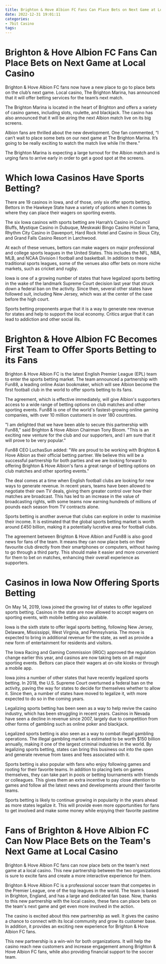 ```yaml
---
title: Brighton & Hove Albion FC Fans Can Place Bets on Next Game at Local Casino
date: 2022-12-31 19:01:11
categories:
- 7bit Casino
tags:
---
```



#  Brighton & Hove Albion FC Fans Can Place Bets on Next Game at Local Casino

Brighton & Hove Albion FC fans now have a new place to go to place bets on the club’s next game. Local casino, The Brighton Marina, has announced that it will offer betting services for the team’s next match.

The Brighton Marina is located in the heart of Brighton and offers a variety of casino games, including slots, roulette, and blackjack. The casino has also announced that it will be airing the next Albion match live on its big screens.

Albion fans are thrilled about the new development. One fan commented, “I can’t wait to place some bets on our next game at The Brighton Marina. It’s going to be really exciting to watch the match live while I’m there.”

The Brighton Marina is expecting a large turnout for the Albion match and is urging fans to arrive early in order to get a good spot at the screens.

#  Which Iowa Casinos Have Sports Betting?

There are 19 casinos in Iowa, and of those, only six offer sports betting. Bettors in the Hawkeye State have a variety of options when it comes to where they can place their wagers on sporting events.

The six Iowa casinos with sports betting are Harrah’s Casino in Council Bluffs, Mystique Casino in Dubuque, Meskwaki Bingo Casino Hotel in Tama, Rhythm City Casino in Davenport, Hard Rock Hotel and Casino in Sioux City, and Grand Falls Casino Resort in Larchwood.

At each of these venues, bettors can make wagers on major professional and college sports leagues in the United States. This includes the NFL, NBA, MLB, and NCAA Division I football and basketball. In addition to these traditional sports leagues, some of the venues also offer bets on more niche markets, such as cricket and rugby.

Iowa is one of a growing number of states that have legalized sports betting in the wake of the landmark Supreme Court decision last year that struck down a federal ban on the activity. Since then, several other states have followed suit, including New Jersey, which was at the center of the case before the high court.

Sports betting proponents argue that it is a way to generate new revenue for states and help to support the local economy. Critics argue that it can lead to addiction and other social ills.

#  Brighton & Hove Albion FC Becomes First Team to Offer Sports Betting to its Fans

Brighton & Hove Albion FC is the latest English Premier League (EPL) team to enter the sports betting market. The team announced a partnership with Fun88, a leading online Asian bookmaker, which will see Albion become the first football club in the world to offer sports betting to its fans.

The agreement, which is effective immediately, will give Albion's supporters access to a wide range of betting options on club matches and other sporting events. Fun88 is one of the world's fastest-growing online gaming companies, with over 10 million customers in over 180 countries.

"I am delighted that we have been able to secure this partnership with Fun88," said Brighton & Hove Albion Chairman Tony Bloom. "This is an exciting new venture for the club and our supporters, and I am sure that it will prove to be very popular."

Fun88 CEO LuchasSun added: "We are proud to be working with Brighton & Hove Albion as their official betting partner. We believe this will be a successful partnership for both parties and we are looking forward to offering Brighton & Hove Albion's fans a great range of betting options on club matches and other sporting events."

The deal comes at a time when English football clubs are looking for new ways to generate revenue. In recent years, teams have been allowed to negotiate their own TV deals, giving them greater control over how their matches are broadcast. This has led to an increase in the value of broadcasting rights, with some teams now earning hundreds of millions of pounds each season from TV contracts alone.

Sports betting is another avenue that clubs can explore in order to maximise their income. It is estimated that the global sports betting market is worth around £450 billion, making it a potentially lucrative area for football clubs.

The agreement between Brighton & Hove Albion and Fun88 is also good news for fans of the team. It means they can now place bets on their favourite club directly from their smartphones or computers, without having to go through a third party. This should make it easier and more convenient for them to bet on matches, enhancing their overall experience as supporters.

#  Casinos in Iowa Now Offering Sports Betting

On May 14, 2019, Iowa joined the growing list of states to offer legalized sports betting. Casinos in the state are now allowed to accept wagers on sporting events, with mobile betting also available.

Iowa is the sixth state to offer legal sports betting, following New Jersey, Delaware, Mississippi, West Virginia, and Pennsylvania. The move is expected to bring in additional revenue for the state, as well as provide a new form of entertainment for residents and visitors.

The Iowa Racing and Gaming Commission (IRGC) approved the regulation change earlier this year, and casinos are now taking bets on all major sporting events. Bettors can place their wagers at on-site kiosks or through a mobile app.

Iowa joins a number of other states that have recently legalized sports betting. In 2018, the U.S. Supreme Court overturned a federal ban on the activity, paving the way for states to decide for themselves whether to allow it. Since then, a number of states have moved to legalize it, with more expected to do so in the coming years.

Legalizing sports betting has been seen as a way to help revive the casino industry, which has been struggling in recent years. Casinos in Nevada have seen a decline in revenue since 2007, largely due to competition from other forms of gambling such as online poker and blackjack.

Legalized sports betting is also seen as a way to combat illegal gambling operations. The illegal gambling market is estimated to be worth $150 billion annually, making it one of the largest criminal industries in the world. By legalizing sports betting, states can bring this business out into the open and generate revenue from taxes and fees associated with it.

Sports betting is also popular with fans who enjoy following games and rooting for their favorite teams. In addition to placing bets on games themselves, they can take part in pools or betting tournaments with friends or colleagues. This gives them an extra incentive to pay close attention to games and follow all the latest news and developments around their favorite teams.

Sports betting is likely to continue growing in popularity in the years ahead as more states legalize it. This will provide even more opportunities for fans to get involved and make some money while enjoying their favorite pastime

#  Fans of Brighton & Hove Albion FC Can Now Place Bets on the Team's Next Game at Local Casino

Brighton & Hove Albion FC fans can now place bets on the team's next game at a local casino. This new partnership between the two organizations is sure to excite fans and create a more interactive experience for them.

Brighton & Hove Albion FC is a professional soccer team that competes in the Premier League, one of the top leagues in the world. The team is based in Brighton, England, and has a large and dedicated fan base. Now, thanks to this new partnership with the local casino, these fans can place bets on the team's next game and get even more involved in the action.

The casino is excited about this new partnership as well. It gives the casino a chance to connect with its local community and grow its customer base. In addition, it provides an exciting new experience for Brighton & Hove Albion FC fans.

This new partnership is a win-win for both organizations. It will help the casino reach new customers and increase engagement among Brighton & Hove Albion FC fans, while also providing financial support to the soccer team.